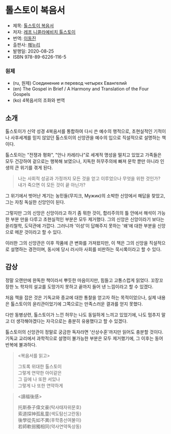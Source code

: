 # 톨스토이 복음서

* 제목: [톨스토이 복음서](https://www.aladin.co.kr/shop/wproduct.aspx?ItemId=250111319)
* 저자: [레프 니콜라예비치 톨스토이](https://en.wikipedia.org/wiki/Leo_Tolstoy)
* 번역: [이동진](https://www.yes24.com/product/author/121975)
* 출판사: [해누리](http://www.hanuripub.co.kr/)
* 발행일: 2020-08-25
* ISBN 978-89-6226-116-5

### 원제

* (ru, 원제) Соединение и перевод четырех Евангелий
* (en) The Gospel in Brief / A Harmony and Translation of the Four Gospels
* (ko) 4복음서의 조화와 번역

## 소개

톨스토이가 신약 성경 4복음서를 통합하여 다시 쓴 예수의 행적으로, 초현실적인 기적이나 사후세계를 믿지 않았던 톨스토이의 신앙관을 예수의 입으로 직설적으로 설명하는 책이다.

톨스토이는 "전쟁과 평화", "안나 카레리나"로 세계적 명성을 떨치고 있었고 가족들은 모두 건강하여 겉으로는 행복해 보였으나, 지독한 허무주의에 빠져 문학 뿐만 아니라 인생의 큰 위기를 겪게 된다.

> 나는 사회적 성공과 가정까지 모든 것을 얻고 이루었으나 무엇을 위한 것인가? \
> 내가 죽으면 이 모든 것이 끝 아닌가?

그 위기에서 벗어난 계기는 농민들(무지크, Мужик)의 소박한 신앙에서 해답을 찾았고, 그는 자칭 독실한 신앙인이 된다.

그렇지만 그의 신앙은 신앙이라고 하기 좀 뭐한 것이, 합리주의의 틀 안에서 해석이 가능한 부분 만을 다루고 초현실적인 부분은 모두 제거했다. 그의 신앙은 신앙이라기 보다는 윤리철학, 도덕관에 가깝다. 그러니까 '이성'이 답해주지 못하는 '왜'에 대한 부분을 신앙으로 메꾼 것이라고 할 수 있다.

이러한 그의 신앙관은 이후 작품에 큰 변화를 가져왔지만, 이 책은 그의 신앙을 직설적으로 설명하는 경전이며, 동시에 당시 러시아 사회를 비판하는 묵시록이라고 할 수 있다.

## 감상

정말 오랜만에 완독한 책이라서 뿌듯한 마음이지만, 힘들고 고통스럽게 읽었다. 꼬장꼬장한 노 학자의 설교를 도망가지 못하고 끝까지 들어 낸 느낌이라고 할 수 있겠다.

처음 책을 잡은 것은 기독교와 종교에 대한 통찰을 얻고자 하는 목적이었으나, 실제 내용은 톨스토이의 윤리관이었기에 그쪽으로는 만족스러운 결과를 얻지 못했다.

다만 동병상련, 톨스토이가 느낀 허무는 나도 동일하게 느끼고 있었기에, 나도 멈추지 말고 더 생각해야겠다는 자극으로는 충분히 유용했다고 할 수 있겠다.

톨스토이의 신앙관이 정말로 궁금한 독자라면 '산상수훈'까지만 읽어도 충분할 것이다. 기독교 교리에서 과학적으로 설명이 불가능한 부분은 모두 제거했기에, 그 이후는 동어반복에 불과하다.

> <복음서를 읽고>
> 
> 그토록 위대한 톨스토이 \
> 그렇게 연약한 아이같은 \
> 그 길에 나 또한 서있나 \
> 그렇게 나 또한 연약하게

> <讀福後感>
> 
> 托斯泰子偉文豪(탁사태자위문호) \
> 索道探神孤亂童(색도탐신고란동) \
> 後學從先如不異(후학종선여불이) \
> 若師軟弱獨相同(약사연약독상동)
